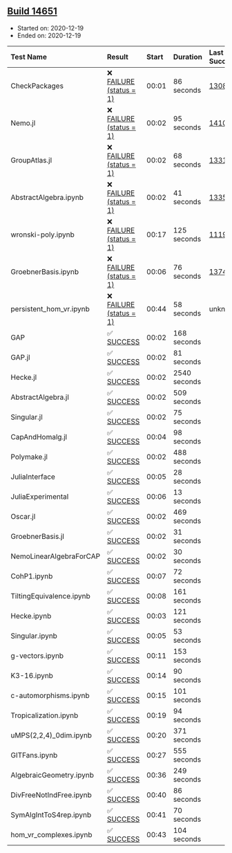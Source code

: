 ## [Build 14651](https://oscarci.mathematik.uni-kl.de/job/oscar/14651/)

* Started on: 2020-12-19
* Ended on: 2020-12-19

| Test Name    | Result | Start | Duration | Last Success | First Failure |
|:-------------|:-------|:------|:---------|:-------------|:--------------|
| CheckPackages | ❌ [FAILURE (status = 1)](https://oscarci.mathematik.uni-kl.de/job/oscar/14651/artifact/logs/build-14651/CheckPackages.log) | 00:01 | 86 seconds | [13085](https://oscarci.mathematik.uni-kl.de/job/oscar/13085/) | [13086](https://oscarci.mathematik.uni-kl.de/job/oscar/13086/) |
| Nemo.jl | ❌ [FAILURE (status = 1)](https://oscarci.mathematik.uni-kl.de/job/oscar/14651/artifact/logs/build-14651/Nemo.jl.log) | 00:02 | 95 seconds | [14101](https://oscarci.mathematik.uni-kl.de/job/oscar/14101/) | [14102](https://oscarci.mathematik.uni-kl.de/job/oscar/14102/) |
| GroupAtlas.jl | ❌ [FAILURE (status = 1)](https://oscarci.mathematik.uni-kl.de/job/oscar/14651/artifact/logs/build-14651/GroupAtlas.jl.log) | 00:02 | 68 seconds | [13311](https://oscarci.mathematik.uni-kl.de/job/oscar/13311/) | [13312](https://oscarci.mathematik.uni-kl.de/job/oscar/13312/) |
| AbstractAlgebra.ipynb | ❌ [FAILURE (status = 1)](https://oscarci.mathematik.uni-kl.de/job/oscar/14651/artifact/logs/build-14651/AbstractAlgebra.ipynb.log) | 00:02 | 41 seconds | [13355](https://oscarci.mathematik.uni-kl.de/job/oscar/13355/) | [13356](https://oscarci.mathematik.uni-kl.de/job/oscar/13356/) |
| wronski-poly.ipynb | ❌ [FAILURE (status = 1)](https://oscarci.mathematik.uni-kl.de/job/oscar/14651/artifact/logs/build-14651/wronski-poly.ipynb.log) | 00:17 | 125 seconds | [11192](https://oscarci.mathematik.uni-kl.de/job/oscar/11192/) | [11193](https://oscarci.mathematik.uni-kl.de/job/oscar/11193/) |
| GroebnerBasis.ipynb | ❌ [FAILURE (status = 1)](https://oscarci.mathematik.uni-kl.de/job/oscar/14651/artifact/logs/build-14651/GroebnerBasis.ipynb.log) | 00:06 | 76 seconds | [13748](https://oscarci.mathematik.uni-kl.de/job/oscar/13748/) | [13749](https://oscarci.mathematik.uni-kl.de/job/oscar/13749/) |
| persistent_hom_vr.ipynb | ❌ [FAILURE (status = 1)](https://oscarci.mathematik.uni-kl.de/job/oscar/14651/artifact/logs/build-14651/persistent_hom_vr.ipynb.log) | 00:44 | 58 seconds | unknown | unknown |
| GAP | ✅ [SUCCESS](https://oscarci.mathematik.uni-kl.de/job/oscar/14651/artifact/logs/build-14651/GAP.log) | 00:02 | 168 seconds |  |  |
| GAP.jl | ✅ [SUCCESS](https://oscarci.mathematik.uni-kl.de/job/oscar/14651/artifact/logs/build-14651/GAP.jl.log) | 00:02 | 81 seconds |  |  |
| Hecke.jl | ✅ [SUCCESS](https://oscarci.mathematik.uni-kl.de/job/oscar/14651/artifact/logs/build-14651/Hecke.jl.log) | 00:02 | 2540 seconds |  |  |
| AbstractAlgebra.jl | ✅ [SUCCESS](https://oscarci.mathematik.uni-kl.de/job/oscar/14651/artifact/logs/build-14651/AbstractAlgebra.jl.log) | 00:02 | 509 seconds |  |  |
| Singular.jl | ✅ [SUCCESS](https://oscarci.mathematik.uni-kl.de/job/oscar/14651/artifact/logs/build-14651/Singular.jl.log) | 00:02 | 75 seconds |  |  |
| CapAndHomalg.jl | ✅ [SUCCESS](https://oscarci.mathematik.uni-kl.de/job/oscar/14651/artifact/logs/build-14651/CapAndHomalg.jl.log) | 00:04 | 98 seconds |  |  |
| Polymake.jl | ✅ [SUCCESS](https://oscarci.mathematik.uni-kl.de/job/oscar/14651/artifact/logs/build-14651/Polymake.jl.log) | 00:02 | 488 seconds |  |  |
| JuliaInterface | ✅ [SUCCESS](https://oscarci.mathematik.uni-kl.de/job/oscar/14651/artifact/logs/build-14651/JuliaInterface.log) | 00:05 | 28 seconds |  |  |
| JuliaExperimental | ✅ [SUCCESS](https://oscarci.mathematik.uni-kl.de/job/oscar/14651/artifact/logs/build-14651/JuliaExperimental.log) | 00:06 | 13 seconds |  |  |
| Oscar.jl | ✅ [SUCCESS](https://oscarci.mathematik.uni-kl.de/job/oscar/14651/artifact/logs/build-14651/Oscar.jl.log) | 00:02 | 469 seconds |  |  |
| GroebnerBasis.jl | ✅ [SUCCESS](https://oscarci.mathematik.uni-kl.de/job/oscar/14651/artifact/logs/build-14651/GroebnerBasis.jl.log) | 00:02 | 31 seconds |  |  |
| NemoLinearAlgebraForCAP | ✅ [SUCCESS](https://oscarci.mathematik.uni-kl.de/job/oscar/14651/artifact/logs/build-14651/NemoLinearAlgebraForCAP.log) | 00:02 | 30 seconds |  |  |
| CohP1.ipynb | ✅ [SUCCESS](https://oscarci.mathematik.uni-kl.de/job/oscar/14651/artifact/logs/build-14651/CohP1.ipynb.log) | 00:07 | 72 seconds |  |  |
| TiltingEquivalence.ipynb | ✅ [SUCCESS](https://oscarci.mathematik.uni-kl.de/job/oscar/14651/artifact/logs/build-14651/TiltingEquivalence.ipynb.log) | 00:08 | 161 seconds |  |  |
| Hecke.ipynb | ✅ [SUCCESS](https://oscarci.mathematik.uni-kl.de/job/oscar/14651/artifact/logs/build-14651/Hecke.ipynb.log) | 00:03 | 121 seconds |  |  |
| Singular.ipynb | ✅ [SUCCESS](https://oscarci.mathematik.uni-kl.de/job/oscar/14651/artifact/logs/build-14651/Singular.ipynb.log) | 00:05 | 53 seconds |  |  |
| g-vectors.ipynb | ✅ [SUCCESS](https://oscarci.mathematik.uni-kl.de/job/oscar/14651/artifact/logs/build-14651/g-vectors.ipynb.log) | 00:11 | 153 seconds |  |  |
| K3-16.ipynb | ✅ [SUCCESS](https://oscarci.mathematik.uni-kl.de/job/oscar/14651/artifact/logs/build-14651/K3-16.ipynb.log) | 00:14 | 90 seconds |  |  |
| c-automorphisms.ipynb | ✅ [SUCCESS](https://oscarci.mathematik.uni-kl.de/job/oscar/14651/artifact/logs/build-14651/c-automorphisms.ipynb.log) | 00:15 | 101 seconds |  |  |
| Tropicalization.ipynb | ✅ [SUCCESS](https://oscarci.mathematik.uni-kl.de/job/oscar/14651/artifact/logs/build-14651/Tropicalization.ipynb.log) | 00:19 | 94 seconds |  |  |
| uMPS(2,2,4)_0dim.ipynb | ✅ [SUCCESS](https://oscarci.mathematik.uni-kl.de/job/oscar/14651/artifact/logs/build-14651/uMPS-2-2-4-_0dim.ipynb.log) | 00:20 | 371 seconds |  |  |
| GITFans.ipynb | ✅ [SUCCESS](https://oscarci.mathematik.uni-kl.de/job/oscar/14651/artifact/logs/build-14651/GITFans.ipynb.log) | 00:27 | 555 seconds |  |  |
| AlgebraicGeometry.ipynb | ✅ [SUCCESS](https://oscarci.mathematik.uni-kl.de/job/oscar/14651/artifact/logs/build-14651/AlgebraicGeometry.ipynb.log) | 00:36 | 249 seconds |  |  |
| DivFreeNotIndFree.ipynb | ✅ [SUCCESS](https://oscarci.mathematik.uni-kl.de/job/oscar/14651/artifact/logs/build-14651/DivFreeNotIndFree.ipynb.log) | 00:40 | 86 seconds |  |  |
| SymAlgIntToS4rep.ipynb | ✅ [SUCCESS](https://oscarci.mathematik.uni-kl.de/job/oscar/14651/artifact/logs/build-14651/SymAlgIntToS4rep.ipynb.log) | 00:41 | 70 seconds |  |  |
| hom_vr_complexes.ipynb | ✅ [SUCCESS](https://oscarci.mathematik.uni-kl.de/job/oscar/14651/artifact/logs/build-14651/hom_vr_complexes.ipynb.log) | 00:43 | 104 seconds |  |  |
